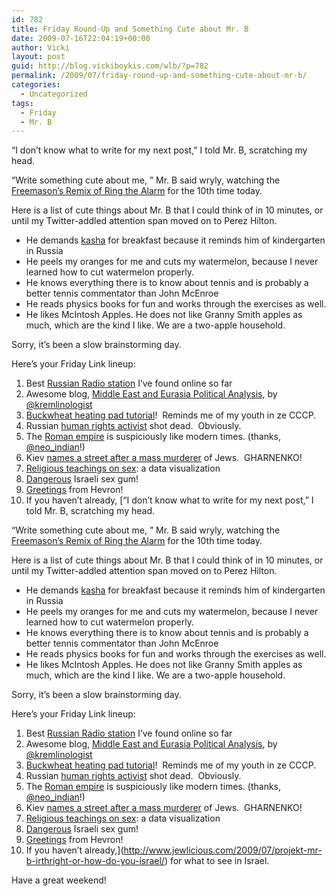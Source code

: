 ```yaml
---
id: 782
title: Friday Round-Up and Something Cute about Mr. B
date: 2009-07-16T22:04:19+00:00
author: Vicki
layout: post
guid: http://blog.vickiboykis.com/wlb/?p=782
permalink: /2009/07/friday-round-up-and-something-cute-about-mr-b/
categories:
  - Uncategorized
tags:
  - Friday
  - Mr. B
---
```

&#8220;I don&#8217;t know what to write for my next post,&#8221; I told Mr. B, scratching my head.

&#8220;Write something cute about me, &#8221; Mr. B said wryly, watching the [Freemason&#8217;s Remix of Ring the Alarm](http://www.youtube.com/watch?v=fk4fBAMIFBU) for the 10th time today.

Here is a list of cute things about Mr. B that I could think of in 10 minutes, or until my Twitter-addled attention span moved on to Perez Hilton.

  * He demands [kasha](http://bangusbelly.blogspot.com/2007/08/looking-for-grechnevaya-kasha.html) for breakfast because it reminds him of kindergarten in Russia
  * He peels my oranges for me and cuts my watermelon, because I never learned how to cut watermelon properly.
  * He knows everything there is to know about tennis and is probably a better tennis commentator than John McEnroe
  * He reads physics books for fun and works through the exercises as well.
  * He likes McIntosh Apples. He does not like Granny Smith apples as much, which are the kind I like. We are a two-apple household.

Sorry, it&#8217;s been a slow brainstorming day.

Here&#8217;s your Friday Link lineup:

  1. Best [Russian Radio station](http://www.piter.fm/stations/FM_91.1) I&#8217;ve found online so far
  2. Awesome blog, [Middle East and Eurasia Political Analysis](http://meepa.wordpress.com/), by [@kremlinologist](http://twitter.com/kremlinologist)
  3. [Buckwheat heating pad tutorial](http://myevaforeva.blogspot.com/2009/07/buckwheat-heating-pad-tutorial_14.html)!  Reminds me of my youth in ze CCCP.
  4. Russian [human rights activist](http://english.aljazeera.net/news/europe/2009/07/2009715184247241471.html) shot dead.  Obviously.
  5. The [Roman empire](http://www.jaysromanhistory.com/romeweb/laterome/art4.htm) is suspiciously like modern times. (thanks, [@neo_indian](http://twitter.com/neo_indian)!)
  6. Kiev [names a street after a mass murderer](http://www.haaretz.com/hasen/spages/1099688.html) of Jews.  GHARNENKO!
  7. [Religious teachings on sex](http://flowingdata.com/2009/07/10/religious-teachings-on-sex/): a data visualization
  8. [Dangerous](http://www.tabletmag.com/scroll/10493/israel-attacks-with-sex-gum/) Israeli sex gum!
  9. [Greetings](http://negevrockcity.com/post/135976491/greetings-from-hebron-if-camden-new-jersey-ever) from Hevron!
 10. If you haven&#8217;t already, [&#8220;I don&#8217;t know what to write for my next post,&#8221; I told Mr. B, scratching my head.

&#8220;Write something cute about me, &#8221; Mr. B said wryly, watching the [Freemason&#8217;s Remix of Ring the Alarm](http://www.youtube.com/watch?v=fk4fBAMIFBU) for the 10th time today.

Here is a list of cute things about Mr. B that I could think of in 10 minutes, or until my Twitter-addled attention span moved on to Perez Hilton.

  * He demands [kasha](http://bangusbelly.blogspot.com/2007/08/looking-for-grechnevaya-kasha.html) for breakfast because it reminds him of kindergarten in Russia
  * He peels my oranges for me and cuts my watermelon, because I never learned how to cut watermelon properly.
  * He knows everything there is to know about tennis and is probably a better tennis commentator than John McEnroe
  * He reads physics books for fun and works through the exercises as well.
  * He likes McIntosh Apples. He does not like Granny Smith apples as much, which are the kind I like. We are a two-apple household.

Sorry, it&#8217;s been a slow brainstorming day.

Here&#8217;s your Friday Link lineup:

  1. Best [Russian Radio station](http://www.piter.fm/stations/FM_91.1) I&#8217;ve found online so far
  2. Awesome blog, [Middle East and Eurasia Political Analysis](http://meepa.wordpress.com/), by [@kremlinologist](http://twitter.com/kremlinologist)
  3. [Buckwheat heating pad tutorial](http://myevaforeva.blogspot.com/2009/07/buckwheat-heating-pad-tutorial_14.html)!  Reminds me of my youth in ze CCCP.
  4. Russian [human rights activist](http://english.aljazeera.net/news/europe/2009/07/2009715184247241471.html) shot dead.  Obviously.
  5. The [Roman empire](http://www.jaysromanhistory.com/romeweb/laterome/art4.htm) is suspiciously like modern times. (thanks, [@neo_indian](http://twitter.com/neo_indian)!)
  6. Kiev [names a street after a mass murderer](http://www.haaretz.com/hasen/spages/1099688.html) of Jews.  GHARNENKO!
  7. [Religious teachings on sex](http://flowingdata.com/2009/07/10/religious-teachings-on-sex/): a data visualization
  8. [Dangerous](http://www.tabletmag.com/scroll/10493/israel-attacks-with-sex-gum/) Israeli sex gum!
  9. [Greetings](http://negevrockcity.com/post/135976491/greetings-from-hebron-if-camden-new-jersey-ever) from Hevron!
 10. If you haven&#8217;t already,](http://www.jewlicious.com/2009/07/projekt-mr-b-irthright-or-how-do-you-israel/) for what to see in Israel.

Have a great weekend!